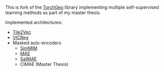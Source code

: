 This is fork of the [TorchGeo](https://github.com/microsoft/torchgeo/) library implementing multiple self-supervised learning methods as part of my master thesis.

Implemented architectures:
- [Tile2Vec](https://github.com/ermongroup/tile2vec/)
- [VICReg](https://github.com/facebookresearch/vicreg)
- Masked auto-encoders
    - [SimMIM](https://github.com/microsoft/SimMIM)
    - [MAE](https://github.com/facebookresearch/mae/)
    - [SatMAE](https://arxiv.org/abs/2207.08051)
    - CIMAE (Master Thesis)
